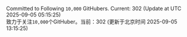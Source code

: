 Committed to Following `10,000` GitHubers. Current: <!-- FOLLOWING_COUNT -->302<!-- FOLLOWING_COUNT --> (Update at UTC <!-- LAST_UPDATED -->2025-09-05 05:15:25<!-- LAST_UPDATED -->)<br>
致力于关注`10,000`个GitHuber。当前：<!-- FOLLOWING_COUNT -->302<!-- FOLLOWING_COUNT --> (更新于北京时间 <!-- LAST_UPDATED_CST -->2025-09-05 13:15:25<!-- LAST_UPDATED_CST -->)
